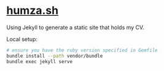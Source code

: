 # [humza.sh](https://humza.sh)

Using Jekyll to generate a static site that holds my CV.

Local setup:

```bash
# ensure you have the ruby version specified in Gemfile
bundle install --path vendor/bundle
bundle exec jekyll serve
```
